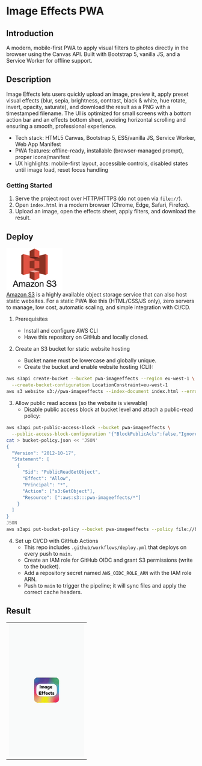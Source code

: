 # Image Effects PWA

## Introduction
A modern, mobile-first PWA to apply visual filters to photos directly in the browser using the Canvas API. Built with Bootstrap 5, vanilla JS, and a Service Worker for offline support.

## Description
Image Effects lets users quickly upload an image, preview it, apply preset visual effects (blur, sepia, brightness, contrast, black & white, hue rotate, invert, opacity, saturate), and download the result as a PNG with a timestamped filename. The UI is optimized for small screens with a bottom action bar and an effects bottom sheet, avoiding horizontal scrolling and ensuring a smooth, professional experience.

- Tech stack: HTML5 Canvas, Bootstrap 5, ES5/vanilla JS, Service Worker, Web App Manifest
- PWA features: offline-ready, installable (browser-managed prompt), proper icons/manifest
- UX highlights: mobile-first layout, accessible controls, disabled states until image load, reset focus handling

### Getting Started
1. Serve the project root over HTTP/HTTPS (do not open via `file://`).
2. Open `index.html` in a modern browser (Chrome, Edge, Safari, Firefox).
3. Upload an image, open the effects sheet, apply filters, and download the result.

## Deploy

<div align="left">
  <img src="docs/img/s3-logo.png" alt="AWS Amplify" width="150" />
</div>
<a href="https://aws.amazon.com/s3/" target="_blank" rel="noopener noreferrer">Amazon S3</a> is a highly available object storage service that can also host static websites. For a static PWA like this (HTML/CSS/JS only), zero servers to manage, low cost, automatic scaling, and simple integration with CI/CD.

1. Prerequisites
   - Install and configure AWS CLI
   - Have this repository on GitHub and locally cloned.

2. Create an S3 bucket for static website hosting
   - Bucket name must be lowercase and globally unique. 
   - Create the bucket and enable website hosting (CLI):
```bash
aws s3api create-bucket --bucket pwa-imageeffects --region eu-west-1 \
  --create-bucket-configuration LocationConstraint=eu-west-1
aws s3 website s3://pwa-imageeffects --index-document index.html --error-document index.html
```

3. Allow public read access (so the website is viewable)
   - Disable public access block at bucket level and attach a public-read policy:
```bash
aws s3api put-public-access-block --bucket pwa-imageeffects \
  --public-access-block-configuration '{"BlockPublicAcls":false,"IgnorePublicAcls":false,"BlockPublicPolicy":false,"RestrictPublicBuckets":false}'
cat > bucket-policy.json << 'JSON'
{
  "Version": "2012-10-17",
  "Statement": [
    {
      "Sid": "PublicReadGetObject",
      "Effect": "Allow",
      "Principal": "*",
      "Action": ["s3:GetObject"],
      "Resource": [":aws:s3:::pwa-imageeffects/*"]
    }
  ]
}
JSON
aws s3api put-bucket-policy --bucket pwa-imageeffects --policy file://bucket-policy.json
```

4. Set up CI/CD with GitHub Actions
   - This repo includes `.github/workflows/deploy.yml` that deploys on every push to `main`.
   - Create an IAM role for GitHub OIDC and grant S3 permissions (write to the bucket).
   - Add a repository secret named `AWS_OIDC_ROLE_ARN` with the IAM role ARN.
   - Push to `main` to trigger the pipeline; it will sync files and apply the correct cache headers.


## Result
<div align="left">
<table>
  <tr>
    <td><img src="docs/img/imageeffects-usage.gif" alt="imageeffects User Flow" width="200"/></td>
  </tr>
</table>
</div>

